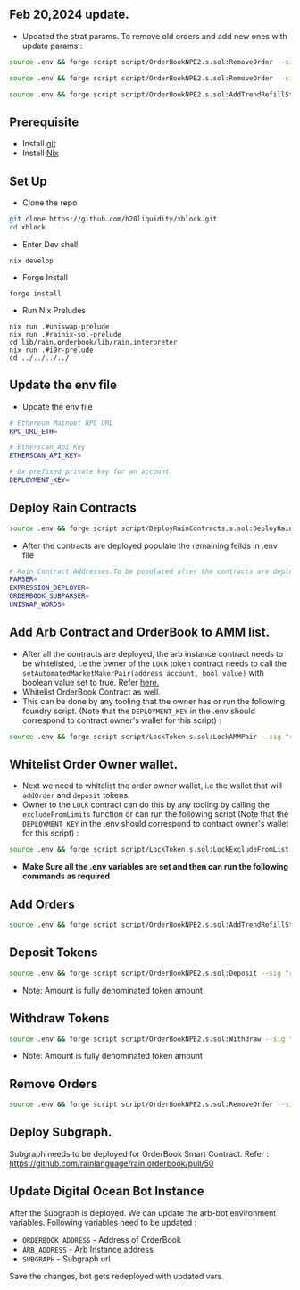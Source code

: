 ## Feb 20,2024 update.
- Updated the strat params. To remove old orders and add new ones with update params : 
```sh
source .env && forge script script/OrderBookNPE2.s.sol:RemoveOrder --sig "run(address, string memory)()" --rpc-url $RPC_URL_ETH 0xf1224A483ad7F1E9aA46A8CE41229F32d7549A74 0x94e8925a25ba78755812d2c1bd02ebcf23a038a560052c62600072e98db39804 --broadcast
```
```sh
source .env && forge script script/OrderBookNPE2.s.sol:RemoveOrder --sig "run(address, string memory)()" --rpc-url $RPC_URL_ETH 0xf1224A483ad7F1E9aA46A8CE41229F32d7549A74 0xa030c86277f8a311cd569f24a15f314f427450cd8b1fc2224e0b6965b373f7e7 --broadcast
```
```sh
source .env && forge script script/OrderBookNPE2.s.sol:AddTrendRefillStratOrder --sig "run(address, uint256)" --rpc-url $RPC_URL_ETH 0xf1224A483ad7F1E9aA46A8CE41229F32d7549A74 1 --broadcast
```
## Prerequisite
- Install [git](https://git-scm.com/downloads)
- Install [Nix](https://nixos.org/download)
## Set Up
- Clone the repo
```sh
git clone https://github.com/h20liquidity/xblock.git
cd xblock
```
- Enter Dev shell
```
nix develop
```
- Forge Install
```
forge install
```
- Run Nix Preludes
```
nix run .#uniswap-prelude
nix run .#rainix-sol-prelude
cd lib/rain.orderbook/lib/rain.interpreter 
nix run .#i9r-prelude
cd ../../../../
```
## Update the env file
- Update the env file
```sh
# Ethereum Mainnet RPC URL
RPC_URL_ETH=

# Etherscan Api Key
ETHERSCAN_API_KEY=

# 0x prefixed private key for an account.
DEPLOYMENT_KEY=
```

## Deploy Rain Contracts
```sh
source .env && forge script script/DeployRainContracts.s.sol:DeployRainContracts --legacy --verify --rpc-url $RPC_URL_ETH  --etherscan-api-key ETHERSCAN_API_KEY --broadcast
```
- After the contracts are deployed populate the remaining feilds in .env file
```sh
# Rain Contract Addresses.To be populated after the contracts are deployed.
PARSER=
EXPRESSION_DEPLOYER=
ORDERBOOK_SUBPARSER=
UNISWAP_WORDS=
```
## Add Arb Contract and OrderBook to AMM list. 
- After all the contracts are deployed, the arb instance contract needs to be whitelisted, i.e the owner of the `LOCK` token contract needs to call the `setAutomatedMarketMakerPair(address account, bool value)` with boolean value set to true. Refer [here.](https://etherscan.io/address/0x922D8563631B03C2c4cf817f4d18f6883AbA0109#writeContract)
- Whitelist OrderBook Contract as well.
- This can be done by any tooling that the owner has or run the following foundry script. (Note that the `DEPLOYMENT_KEY` in the .env should correspond to contract owner's wallet for this script) : 
```sh
source .env && forge script script/LockToken.s.sol:LockAMMPair --sig "run(address, bool)" --rpc-url $RPC_URL_ETH {contractAddress} {boolValue} --broadcast
```

## Whitelist Order Owner wallet. 
- Next we need to whitelist the order owner wallet, i.e the wallet that will `addOrder` and `deposit` tokens.
- Owner to the `LOCK` contract can do this by any tooling by calling the `excludeFromLimits` function or can run the following script (Note that the `DEPLOYMENT_KEY` in the .env should correspond to contract owner's wallet for this script) : 
```sh
source .env && forge script script/LockToken.s.sol:LockExcludeFromList --sig "run(address, bool)" --rpc-url $RPC_URL_ETH {account} {boolValue} --broadcast
```

- **Make Sure all the .env variables are set and then can run the following commands as required**
## Add Orders
```sh
source .env && forge script script/OrderBookNPE2.s.sol:AddTrendRefillStratOrder --sig "run(address, uint256)" --rpc-url $RPC_URL_ETH {orderBookAddress} {vaultId} --broadcast
```

## Deposit Tokens 
```sh
source .env && forge script script/OrderBookNPE2.s.sol:Deposit --sig "run(address, address, uint256, uint256)" --rpc-url $RPC_URL_ETH {orderBookAddress} {token} {vaultId} {amount} --broadcast
```
- Note: Amount is fully denominated token amount

## Withdraw Tokens
```sh
source .env && forge script script/OrderBookNPE2.s.sol:Withdraw --sig "run(address, address, uint256, uint256)" --rpc-url $RPC_URL_ETH {orderBookAddress} {token} {vaultId} {amount} --broadcast
```
- Note: Amount is fully denominated token amount

## Remove Orders
```sh
source .env && forge script script/OrderBookNPE2.s.sol:RemoveOrder --sig "run(address, string memory)()" --rpc-url $RPC_URL_ETH {orderBookAddress} {txHash} --broadcast
```

## Deploy Subgraph.
Subgraph needs to be deployed for OrderBook Smart Contract.
Refer : https://github.com/rainlanguage/rain.orderbook/pull/50

## Update Digital Ocean Bot Instance
After the Subgraph is deployed. We can update the arb-bot environment variables. Following variables need to be updated : 
- `ORDERBOOK_ADDRESS` - Address of OrderBook
- `ARB_ADDRESS` - Arb Instance address
- `SUBGRAPH` - Subgraph url

Save the changes, bot gets redeployed with updated vars.